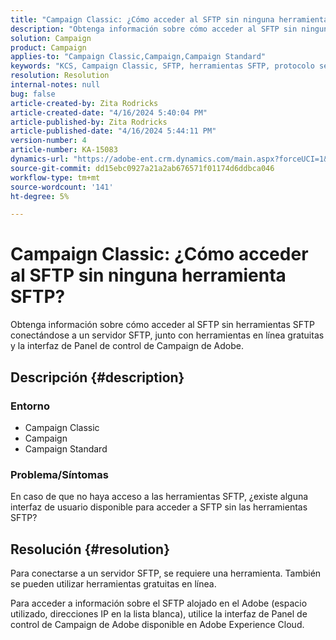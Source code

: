 ```yaml
---
title: "Campaign Classic: ¿Cómo acceder al SFTP sin ninguna herramienta SFTP?"
description: "Obtenga información sobre cómo acceder al SFTP sin ninguna herramienta SFTP"
solution: Campaign
product: Campaign
applies-to: "Campaign Classic,Campaign,Campaign Standard"
keywords: "KCS, Campaign Classic, SFTP, herramientas SFTP, protocolo seguro de transferencia de archivos"
resolution: Resolution
internal-notes: null
bug: false
article-created-by: Zita Rodricks
article-created-date: "4/16/2024 5:40:04 PM"
article-published-by: Zita Rodricks
article-published-date: "4/16/2024 5:44:11 PM"
version-number: 4
article-number: KA-15083
dynamics-url: "https://adobe-ent.crm.dynamics.com/main.aspx?forceUCI=1&pagetype=entityrecord&etn=knowledgearticle&id=abe68058-18fc-ee11-a1ff-6045bd0065b6"
source-git-commit: dd15ebc0927a21a2ab676571f01174d6ddbca046
workflow-type: tm+mt
source-wordcount: '141'
ht-degree: 5%

---
```


# Campaign Classic: ¿Cómo acceder al SFTP sin ninguna herramienta SFTP?


Obtenga información sobre cómo acceder al SFTP sin herramientas SFTP conectándose a un servidor SFTP, junto con herramientas en línea gratuitas y la interfaz de Panel de control de Campaign de Adobe.

## Descripción {#description}


### Entorno

- Campaign Classic
- Campaign
- Campaign Standard


### Problema/Síntomas

En caso de que no haya acceso a las herramientas SFTP, ¿existe alguna interfaz de usuario disponible para acceder a SFTP sin las herramientas SFTP?




## Resolución {#resolution}


Para conectarse a un servidor SFTP, se requiere una herramienta. También se pueden utilizar herramientas gratuitas en línea.

Para acceder a información sobre el SFTP alojado en el Adobe (espacio utilizado, direcciones IP en la lista blanca), utilice la interfaz de Panel de control de Campaign de Adobe disponible en Adobe Experience Cloud.
